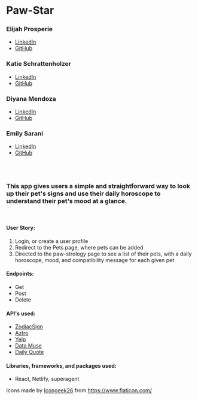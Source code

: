 # Paw-Star
### Elijah Prosperie
- [LinkedIn](https://www.linkedin.com/in/elijahprosperie/)
- [GitHub](https://github.com/ProsperieEli)

### Katie Schrattenholzer
- [LinkedIn](https://www.linkedin.com/in/k-schrattenholzer/)
- [GitHub](https://github.com/k-schrattenholzer)

### Diyana Mendoza
- [LinkedIn](https://www.linkedin.com/in/diyana-mendoza-price/)
- [GitHub](https://github.com/diyanamendoza)
### Emily Sarani
- [LinkedIn](https://www.linkedin.com/in/emily-sarani-2b3074135/)
- [GitHub](https://github.com/EmilyDSarani)
<br>
<br>

### This app gives users a simple and straightforward way to look up their pet's signs and use their daily horoscope to understand their pet's mood at a glance. 
<br>

#### User Story:
1. Login, or create a user profile 
1. Redirect to the Pets page, where pets can be added 
1. Directed to the paw-strology page to see a list of their pets, with a daily horoscope, mood, and compatibility message for each given pet

#### Endpoints:
- Get
- Post
- Delete

#### API's used:
- [ZodiacSign](https://rapidapi.com/hajderr/api/zodiac-sign)
- [Aztro](https://github.com/sameerkumar18/aztro)
- [Yelp](https://www.yelp.com/developers/documentation/v3)
- [Data Muse](https://www.datamuse.com/api/)
- [Daily Quote](https://type.fit/api/quotes)

#### Libraries, frameworks, and packages used:
- React, Netlify, superagent 

Icons made by [Icongeek26](https://www.flaticon.com/authors/icongeek26) from https://www.flaticon.com/